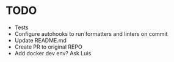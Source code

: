 # TODO

- Tests
- Configure autohooks to run formatters and linters on commit
- Update README.md
- Create PR to original REPO
- Add docker dev env? Ask Luis